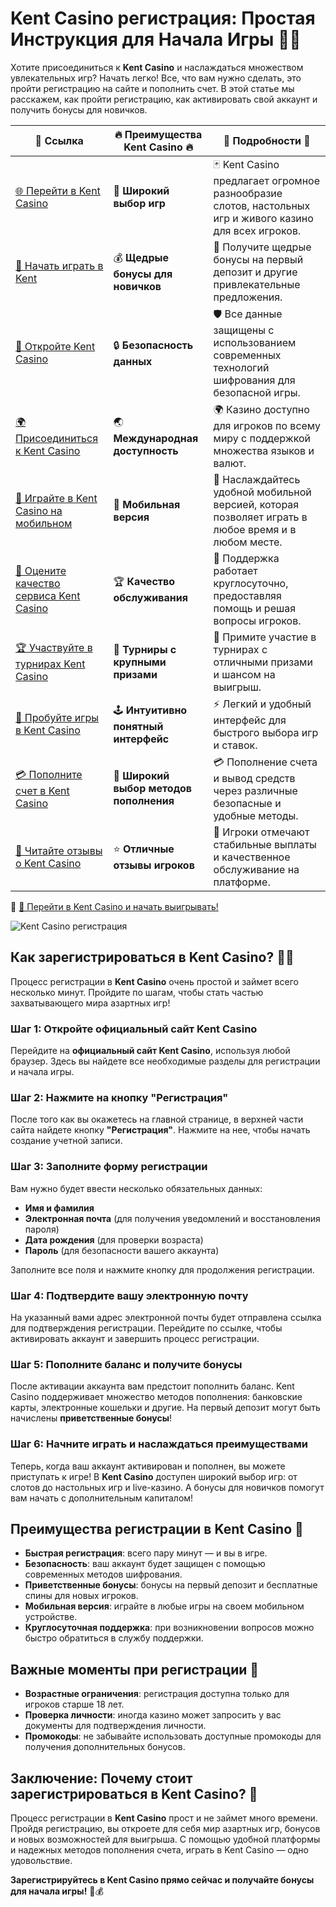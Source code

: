 # Kent Casino регистрация: Простая Инструкция для Начала Игры 🎰💥

Хотите присоединиться к **Kent Casino** и наслаждаться множеством увлекательных игр? Начать легко! Все, что вам нужно сделать, это пройти регистрацию на сайте и пополнить счет. В этой статье мы расскажем, как пройти регистрацию, как активировать свой аккаунт и получить бонусы для новичков.

| 🔗 **Ссылка**                                         | 🔥 **Преимущества Kent Casino** 🔥  | 🌟 **Подробности** 🌟 |
|-----------------------------------------------------|-------------------------------------|----------------------|
| [🌐 Перейти в Kent Casino](https://brandplay.link/Fv2WP3js) | 🎰 **Широкий выбор игр**           | 🃏 Kent Casino предлагает огромное разнообразие слотов, настольных игр и живого казино для всех игроков. |
| [💸 Начать играть в Kent](https://brandplay.link/Fv2WP3js) | 💰 **Щедрые бонусы для новичков**  | 🎁 Получите щедрые бонусы на первый депозит и другие привлекательные предложения. |
| [🔐 Откройте Kent Casino](https://brandplay.link/Fv2WP3js) | 🔒 **Безопасность данных**         | 🛡️ Все данные защищены с использованием современных технологий шифрования для безопасной игры. |
| [🌍 Присоединиться к Kent Casino](https://brandplay.link/Fv2WP3js) | 🌏 **Международная доступность**   | 🌍 Казино доступно для игроков по всему миру с поддержкой множества языков и валют. |
| [📱 Играйте в Kent Casino на мобильном](https://brandplay.link/Fv2WP3js) | 📲 **Мобильная версия**            | 📱 Наслаждайтесь удобной мобильной версией, которая позволяет играть в любое время и в любом месте. |
| [🔧 Оцените качество сервиса Kent Casino](https://brandplay.link/Fv2WP3js) | 🏆 **Качество обслуживания**      | 🤝 Поддержка работает круглосуточно, предоставляя помощь и решая вопросы игроков. |
| [🏆 Участвуйте в турнирах Kent Casino](https://brandplay.link/Fv2WP3js) | 🎉 **Турниры с крупными призами**  | 🥇 Примите участие в турнирах с отличными призами и шансом на выигрыш. |
| [🎯 Пробуйте игры в Kent Casino](https://brandplay.link/Fv2WP3js) | 🕹️ **Интуитивно понятный интерфейс**| ⚡ Легкий и удобный интерфейс для быстрого выбора игр и ставок. |
| [💳 Пополните счет в Kent Casino](https://brandplay.link/Fv2WP3js) | 💸 **Широкий выбор методов пополнения** | 💳 Пополнение счета и вывод средств через различные безопасные и удобные методы. |
| [💬 Читайте отзывы о Kent Casino](https://brandplay.link/Fv2WP3js) | ⭐ **Отличные отзывы игроков**     | 👏 Игроки отмечают стабильные выплаты и качественное обслуживание на платформе. |

🔗 [🚀 Перейти в Kent Casino и начать выигрывать!](https://brandplay.link/Fv2WP3js)

![Kent Casino регистрация](https://i.ytimg.com/vi/xN0gbhT3J2Y/maxresdefault.jpg)

## Как зарегистрироваться в Kent Casino? 📝🚀

Процесс регистрации в **Kent Casino** очень простой и займет всего несколько минут. Пройдите по шагам, чтобы стать частью захватывающего мира азартных игр!

### Шаг 1: Откройте официальный сайт Kent Casino

Перейдите на **официальный сайт Kent Casino**, используя любой браузер. Здесь вы найдете все необходимые разделы для регистрации и начала игры.

### Шаг 2: Нажмите на кнопку "Регистрация"

После того как вы окажетесь на главной странице, в верхней части сайта найдете кнопку **"Регистрация"**. Нажмите на нее, чтобы начать создание учетной записи.

### Шаг 3: Заполните форму регистрации

Вам нужно будет ввести несколько обязательных данных:
- **Имя и фамилия**
- **Электронная почта** (для получения уведомлений и восстановления пароля)
- **Дата рождения** (для проверки возраста)
- **Пароль** (для безопасности вашего аккаунта)

Заполните все поля и нажмите кнопку для продолжения регистрации.

### Шаг 4: Подтвердите вашу электронную почту

На указанный вами адрес электронной почты будет отправлена ссылка для подтверждения регистрации. Перейдите по ссылке, чтобы активировать аккаунт и завершить процесс регистрации.

### Шаг 5: Пополните баланс и получите бонусы

После активации аккаунта вам предстоит пополнить баланс. Kent Casino поддерживает множество методов пополнения: банковские карты, электронные кошельки и другие. На первый депозит могут быть начислены **приветственные бонусы**!

### Шаг 6: Начните играть и наслаждаться преимуществами

Теперь, когда ваш аккаунт активирован и пополнен, вы можете приступать к игре! В **Kent Casino** доступен широкий выбор игр: от слотов до настольных игр и live-казино. А бонусы для новичков помогут вам начать с дополнительным капиталом!

## Преимущества регистрации в Kent Casino 🎉

- **Быстрая регистрация**: всего пару минут — и вы в игре.
- **Безопасность**: ваш аккаунт будет защищен с помощью современных методов шифрования.
- **Приветственные бонусы**: бонусы на первый депозит и бесплатные спины для новых игроков.
- **Мобильная версия**: играйте в любые игры на своем мобильном устройстве.
- **Круглосуточная поддержка**: при возникновении вопросов можно быстро обратиться в службу поддержки.

## Важные моменты при регистрации 📌

- **Возрастные ограничения**: регистрация доступна только для игроков старше 18 лет.
- **Проверка личности**: иногда казино может запросить у вас документы для подтверждения личности.
- **Промокоды**: не забывайте использовать доступные промокоды для получения дополнительных бонусов.

## Заключение: Почему стоит зарегистрироваться в Kent Casino? 🌟

Процесс регистрации в **Kent Casino** прост и не займет много времени. Пройдя регистрацию, вы откроете для себя мир азартных игр, бонусов и новых возможностей для выигрыша. С помощью удобной платформы и надежных методов пополнения счета, играть в Kent Casino — одно удовольствие.

**Зарегистрируйтесь в Kent Casino прямо сейчас и получайте бонусы для начала игры!** 🎲💰
